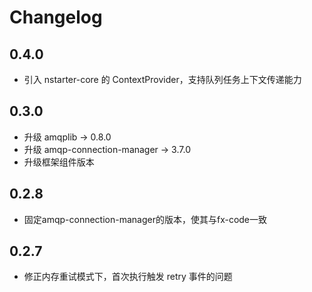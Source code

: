 # Changelog

## 0.4.0

* 引入 nstarter-core 的 ContextProvider，支持队列任务上下文传递能力

## 0.3.0

* 升级 amqplib -> 0.8.0
* 升级 amqp-connection-manager -> 3.7.0
* 升级框架组件版本

## 0.2.8 

* 固定amqp-connection-manager的版本，使其与fx-code一致


## 0.2.7

* 修正内存重试模式下，首次执行触发 retry 事件的问题
